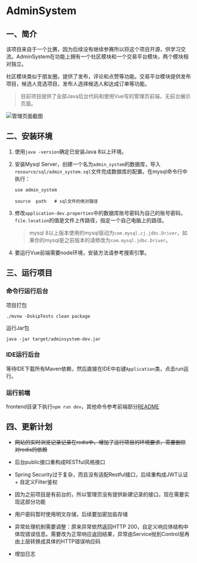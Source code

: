 # AdminSystem

## 一、简介

该项目来自于一个比赛，因为后续没有继续参赛所以将这个项目开源，供学习交流。AdminSystem在功能上拥有一个社区模块和一个交易平台模块，两个模块相对独立。

社区模块类似于朋友圈，提供了发布，评论和点赞等功能。交易平台模块提供发布项目，候选人竞选项目，发布人选择候选人和达成订单等功能。

> 目前项目提供了全部Java后台代码和使用Vue写的管理页前端，无前台展示页面。

![管理页面截图](http://image.marwin.cn/uPic/screencapture-localhost-8080-2020-10-01-19_49_34.png)

## 二、安装环境

1. 使用`java -version`确定已安装Java 8以上环境。

2. 安装Mysql Server，创建一个名为`admin_system`的数据库，导入`resource/sql/admin_system.sql`文件完成数据库的配置。在mysql命令行中执行：
    ```shell script
    use admin_system
   
    source  path   # sql文件的绝对路径
    ```

3. 修改`application-dev.properties`中的数据库账号密码为自己的账号密码，`file.location`的值是文件上传路径，指定一个自己电脑上的路径。

    > mysql 8以上版本使用的mysql驱动为`com.mysql.cj.jdbc.Driver`，如果你的mysql是之前版本的请修改为`com.mysql.jdbc.Driver`。
  
4. 要运行Vue前端需要node环境，安装方法请参考搜索引擎。

## 三、运行项目

### 命令行运行后台                                                                                      
项目打包
```shell script
./mvnw -DskipTests clean package
```

运行Jar包
```shell script
java -jar target/adminsystem-dev.jar
```

### IDE运行后台
等待IDE下载所有Maven依赖，然后直接在IDE中右键`Application`类，点击run运行。

### 运行前端
frontend目录下执行`npm run dev`，其他命令参考前端部分[README](https://github.com/marwincn/AdminSystem/tree/master/frontend#frontend)

## 四、更新计划
* ~~网站的实时浏览记录记录在redis中，增加了运行项目的环境要求，需要删除对redis的依赖~~

* 后台public接口重构成RESTful风格接口

* Spring Security过于复杂，而且没有适配Restful接口，后续重构成JWT认证 + 自定义Filter鉴权

* 因为之前项目是有前台的，所以管理页没有提供新建记录的接口，现在需要实现这部分功能

* 用户密码暂时使用明文存储，后续要加密加盐存储

* 异常处理机制需要调整：原来异常依然返回HTTP 200，自定义响应体结构中体现错误信息。需要改为正常响应返回结果，异常由Service抛到Control层再由上层转换成具体的HTTP错误响应码

* 增加日志
